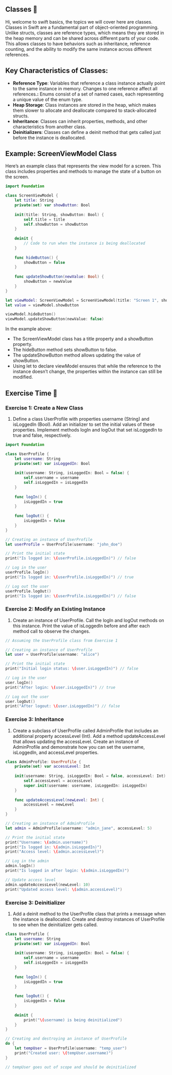 ## Classes 📖

Hi, welcome to swift basics, the topics we will cover here are classes. Classes in Swift are a fundamental part of object-oriented programming. Unlike structs, classes are reference types, which means they are stored in the heap memory and can be shared across different parts of your code. This allows classes to have behaviors such as inheritance, reference counting, and the ability to modify the same instance across different references.

## **Key Characteristics of Classes:**

- **Reference Type**: Variables that reference a class instance actually point to the same instance in memory. Changes to one reference affect all references.**:** Enums consist of a set of named cases, each representing a unique value of the enum type.
- **Heap Storage**: Class instances are stored in the heap, which makes them slower to allocate and deallocate compared to stack-allocated structs.
- **Inheritance**: Classes can inherit properties, methods, and other characteristics from another class.
- **Deinitializers**: Classes can define a deinit method that gets called just before the instance is deallocated.

## **Example: ScreenViewModel Class**

Here’s an example class that represents the view model for a screen. This class includes properties and methods to manage the state of a button on the screen.

```swift
import Foundation

class ScreenViewModel {
    let title: String
    private(set) var showButton: Bool
    
    init(title: String, showButton: Bool) {
        self.title = title
        self.showButton = showButton
    }
    
    deinit {
        // Code to run when the instance is being deallocated
    }
    
    func hideButton() {
        showButton = false
    }
    
    func updateShowButton(newValue: Bool) {
        showButton = newValue
    }
}

let viewModel: ScreenViewModel = ScreenViewModel(title: "Screen 1", showButton: true)
let value = viewModel.showButton

viewModel.hideButton()
viewModel.updateShowButton(newValue: false)
```

In the example above:

- The ScreenViewModel class has a title property and a showButton property.
- The hideButton method sets showButton to false.
- The updateShowButton method allows updating the value of showButton.
- Using let to declare viewModel ensures that while the reference to the instance doesn’t change, the properties within the instance can still be modified.

## Exercise Time 🚀

### Exercise 1: **Create a New Class**

1. Define a class UserProfile with properties username (String) and isLoggedIn (Bool). Add an initializer to set the initial values of these properties. Implement methods logIn and logOut that set isLoggedIn to true and false, respectively.

```swift
import Foundation

class UserProfile {
    let username: String
    private(set) var isLoggedIn: Bool
    
    init(username: String, isLoggedIn: Bool = false) {
        self.username = username
        self.isLoggedIn = isLoggedIn
    }
    
    func logIn() {
        isLoggedIn = true
    }
    
    func logOut() {
        isLoggedIn = false
    }
}

// Creating an instance of UserProfile
let userProfile = UserProfile(username: "john_doe")

// Print the initial state
print("Is logged in: \(userProfile.isLoggedIn)") // false

// Log in the user
userProfile.logIn()
print("Is logged in: \(userProfile.isLoggedIn)") // true

// Log out the user
userProfile.logOut()
print("Is logged in: \(userProfile.isLoggedIn)") // false
```

### Exercise 2: **Modify an Existing Instance**

1. Create an instance of UserProfile. Call the logIn and logOut methods on this instance. Print the value of isLoggedIn before and after each method call to observe the changes.

```swift
// Assuming the UserProfile class from Exercise 1

// Creating an instance of UserProfile
let user = UserProfile(username: "alice")

// Print the initial state
print("Initial login status: \(user.isLoggedIn)") // false

// Log in the user
user.logIn()
print("After login: \(user.isLoggedIn)") // true

// Log out the user
user.logOut()
print("After logout: \(user.isLoggedIn)") // false
```

### Exercise 3: **Inheritance**

1. Create a subclass of UserProfile called AdminProfile that includes an additional property accessLevel (Int). Add a method updateAccessLevel that allows updating the accessLevel. Create an instance of AdminProfile and demonstrate how you can set the username, isLoggedIn, and accessLevel properties.

```swift
class AdminProfile: UserProfile {
    private(set) var accessLevel: Int
    
    init(username: String, isLoggedIn: Bool = false, accessLevel: Int) {
        self.accessLevel = accessLevel
        super.init(username: username, isLoggedIn: isLoggedIn)
    }
    
    func updateAccessLevel(newLevel: Int) {
        accessLevel = newLevel
    }
}

// Creating an instance of AdminProfile
let admin = AdminProfile(username: "admin_jane", accessLevel: 5)

// Print the initial state
print("Username: \(admin.username)")
print("Is logged in: \(admin.isLoggedIn)")
print("Access level: \(admin.accessLevel)")

// Log in the admin
admin.logIn()
print("Is logged in after login: \(admin.isLoggedIn)")

// Update access level
admin.updateAccessLevel(newLevel: 10)
print("Updated access level: \(admin.accessLevel)")
```

### Exercise 3: **Deinitializer**

1. Add a deinit method to the UserProfile class that prints a message when the instance is deallocated. Create and destroy instances of UserProfile to see when the deinitializer gets called.

```swift
class UserProfile {
    let username: String
    private(set) var isLoggedIn: Bool
    
    init(username: String, isLoggedIn: Bool = false) {
        self.username = username
        self.isLoggedIn = isLoggedIn
    }
    
    func logIn() {
        isLoggedIn = true
    }
    
    func logOut() {
        isLoggedIn = false
    }
    
    deinit {
        print("\(username) is being deinitialized")
    }
}

// Creating and destroying an instance of UserProfile
do {
    let tempUser = UserProfile(username: "temp_user")
    print("Created user: \(tempUser.username)")
}

// tempUser goes out of scope and should be deinitialized
```
